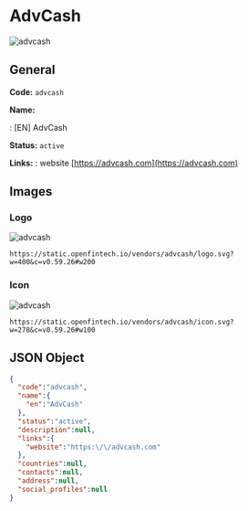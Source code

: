 
# AdvCash 
![advcash](https://static.openfintech.io/vendors/advcash/logo.svg?w=400&c=v0.59.26#w200)  

## General 
 
**Code:** `advcash` 
 
**Name:** 
 
:	[EN] AdvCash 
 
**Status:** `active` 
 
**Links:** 
: website [https://advcash.com](https://advcash.com) 
 

## Images 

### Logo 
 
![advcash](https://static.openfintech.io/vendors/advcash/logo.svg?w=400&c=v0.59.26#w200)  

```
https://static.openfintech.io/vendors/advcash/logo.svg?w=400&c=v0.59.26#w200
```  

### Icon 
 
![advcash](https://static.openfintech.io/vendors/advcash/icon.svg?w=278&c=v0.59.26#w100)  

```
https://static.openfintech.io/vendors/advcash/icon.svg?w=278&c=v0.59.26#w100
```  

## JSON Object 

```json
{
  "code":"advcash",
  "name":{
    "en":"AdvCash"
  },
  "status":"active",
  "description":null,
  "links":{
    "website":"https:\/\/advcash.com"
  },
  "countries":null,
  "contacts":null,
  "address":null,
  "social_profiles":null
}
```  
